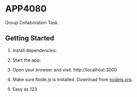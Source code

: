 # APP4080
Group Collaboration Task

## Getting Started

1. Install dependencies:

2. Start the app:

3. Open your browser and visit: http://localhost:3000

4. Make sure Node.js is installed. Download from [nodejs.org](https://nodejs.org/).

5. Easy as 123 
